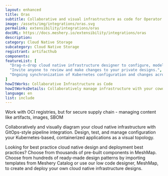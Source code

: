 ```yaml
---
layout: enhanced
title: Oras
subtitle: Collaborative and visual infrastructure as code for Operator
image: /assets/img/integrations/oras.svg
permalink: extensibility/integrations/oras
docURL: https://docs.meshery.io/extensibility/integrations/oras
description: 
category: Cloud Native Storage
subcategory: Cloud Native Storage
registrant: artifacthub
components: 
featureList: [
  "Drag-n-drop cloud native infrastructure designer to configure, model, and deploy your workloads.",
  "Invite anyone to review and make changes to your private designs.",
  "Ongoing synchronization of Kubernetes configuration and changes across any number of clusters."
]
howItWorks: Collaborative Infrastructure as Code
howItWorksDetails: Collaboratively manage infrastructure with your coworkers synchronously sharing the same designs.
language: en
list: include
---
```

<p>
Work with OCI registries, but for secure supply chain - managing content like artifacts, images, SBOM
</p>
<p>
    Collaboratively and visually diagram your cloud native infrastructure with GitOps-style pipeline integration. Design, test, and manage configuration your Kubernetes-based, containerized applications as a visual topology.
</p>
<p>
    Looking for best practice cloud native design and deployment best practices? Choose from thousands of pre-built components in MeshMap. Choose from hundreds of ready-made design patterns by importing templates from Meshery Catalog or use our low code designer, MeshMap, to create and deploy your own cloud native infrastructure designs.
</p>
